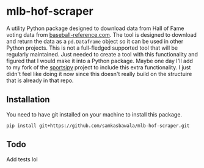 # mlb-hof-scraper

A utility Python package designed to download data from Hall of Fame voting data from [baseball-reference.com](https://www.baseball-reference.com/).
The tool is designed to download and return the data as a `pd.Dataframe` object so it can be used in other Python projects.
This is not a full-fledged supported tool that will be regularly maintained.
Just needed to create a tool with this functionality and figured that I would make it into a Python package.
Maybe one day I'll add to my fork of the [sportsipy](https://github.com/roclark/sportsipy) project to include this extra functionality.
I just didn't feel like doing it now since this doesn't really build on the structuire that is already in that repo.

## Installation
You need to have git installed on your machine to install this package.
```
pip install git+https://github.com/samkasbawala/mlb-hof-scraper.git
```

## Todo
Add tests lol
